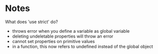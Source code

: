# Notes

What does 'use strict' do?
- throws error when you define a variable as global variable
- deleting undeletable properties will throw an error
- cannot set properties on primitive values
- in a function, this now refers to undefined instead of the global object
